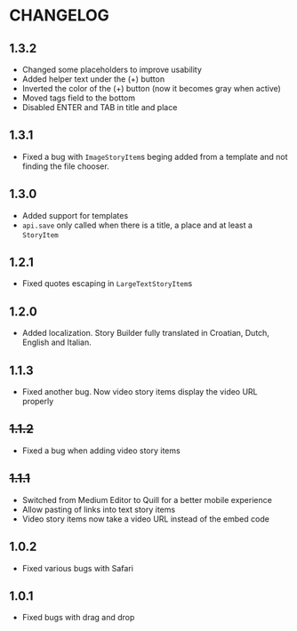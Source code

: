 # CHANGELOG

## 1.3.2

* Changed some placeholders to improve usability
* Added helper text under the (+) button
* Inverted the color of the (+) button (now it becomes gray when active)
* Moved tags field to the bottom
* Disabled ENTER and TAB in title and place

## 1.3.1

* Fixed a bug with `ImageStoryItem`s beging added from a template and not finding the file chooser.

## 1.3.0

* Added support for templates
* `api.save` only called when there is a title, a place and at least a `StoryItem`

## 1.2.1

* Fixed quotes escaping in `LargeTextStoryItem`s

## 1.2.0

* Added localization. Story Builder fully translated in Croatian, Dutch, English and Italian.

## 1.1.3

* Fixed another bug. Now video story items display the video URL properly

## ~~1.1.2~~

* Fixed a bug when adding video story items

## ~~1.1.1~~

* Switched from Medium Editor to Quill for a better mobile experience
* Allow pasting of links into text story items
* Video story items now take a video URL instead of the embed code

## 1.0.2

* Fixed various bugs with Safari

## 1.0.1

* Fixed bugs with drag and drop
